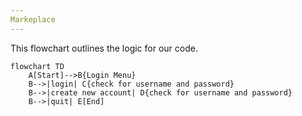 ```yaml
---
Markeplace
---
```

This flowchart outlines the logic for our code.
```mermaid
flowchart TD
    A[Start]-->B{Login Menu}
    B-->|login| C{check for username and password}
    B-->|create new account| D{check for username and password}
    B-->|quit| E[End]
```
